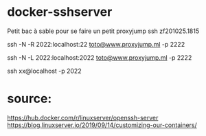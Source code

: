 # docker-sshserver
Petit bac à sable pour se faire un petit proxyjump ssh
zf201025.1815


ssh -N -R 2022:localhost:22 toto@www.proxyjump.ml -p 2222

ssh -N -L 2022:localhost:2022 toto@www.proxyjump.ml -p 2222

ssh xx@localhost -p 2022

# source: 
https://hub.docker.com/r/linuxserver/openssh-server
https://blog.linuxserver.io/2019/09/14/customizing-our-containers/

